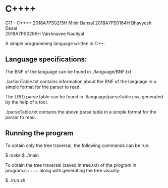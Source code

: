 # C++++
G11 - C++++
2018A7PS0215H	Mihir Bansal
2018A7PS0164H	Bhavyesh Desai	
2018A7PS0286H	Vaishnavee Nautiyal

A simple programming language written in C++.

## Language specifications:

The BNF of the language can be found in ./language/BNF.txt

./actionTable.txt contains information about the BNF of the language in a simple format for the parser to read.

The LR(1) parse table can be found in ./language/parseTable.csv, generated by the help of a tool.

./parseTable.txt contains the above parse table in a simple format for the parser to read.

## Running the program

To obtain only the tree traversal, the following commands can be run:

$ make
$ ./main <program-name>

To obtain the tree traversal (saved in tree.txt) of the program in program.c++++ along with generating the tree visually:

$ ./run.sh
